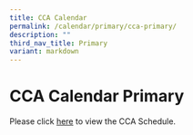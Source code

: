 ```yaml
---
title: CCA Calendar
permalink: /calendar/primary/cca-primary/
description: ""
third_nav_title: Primary
variant: markdown
---
```

# **CCA Calendar Primary**

Please click [here](/files/scgs_primary_cca_schedule2024.pdf) to view the CCA Schedule.